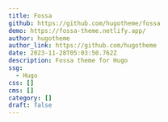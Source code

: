 ```yaml
---
title: Fossa
github: https://github.com/hugotheme/fossa
demo: https://fossa-theme.netlify.app/
author: hugotheme
author_link: https://github.com/hugotheme
date: 2023-11-28T05:03:50.762Z
description: Fossa theme for Hugo
ssg:
  - Hugo
css: []
cms: []
category: []
draft: false
---
```

